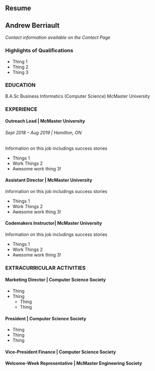 
## Resume
## Andrew Berriault
*Contact information available on the Contact Page*

### Highlights of Qualifications
* Thing 1
* Thing 2
* Thing 3

### EDUCATION
B.A.Sc Business Informatics (Computer Science)
McMaster University

### EXPERIENCE
#### Outreach Lead | McMaster University
###### Sept 2018 – Aug 2019 | Hamilton, ON
Information on this job includings success stories
* Things 1
* Work Things 2
* Awesome work thing 3!

#### Assistant Director | McMaster University
Information on this job includings success stories
* Things 1
* Work Things 2
* Awesome work thing 3!

#### Codemakers Instructor| McMaster University
Information on this job includings success stories
* Things 1
* Work Things 2
* Awesome work thing 3!

### EXTRACURRICULAR ACTIVITIES
#### Marketing Director | Computer Science Society
* Thing
* Thing
    * Thing
    * Thing

#### President | Computer Science Society
* Thing
* Thing
* Thing

#### Vice-President Finance | Computer Science Society
#### Welcome-Week Representative | McMaster Engineering Society